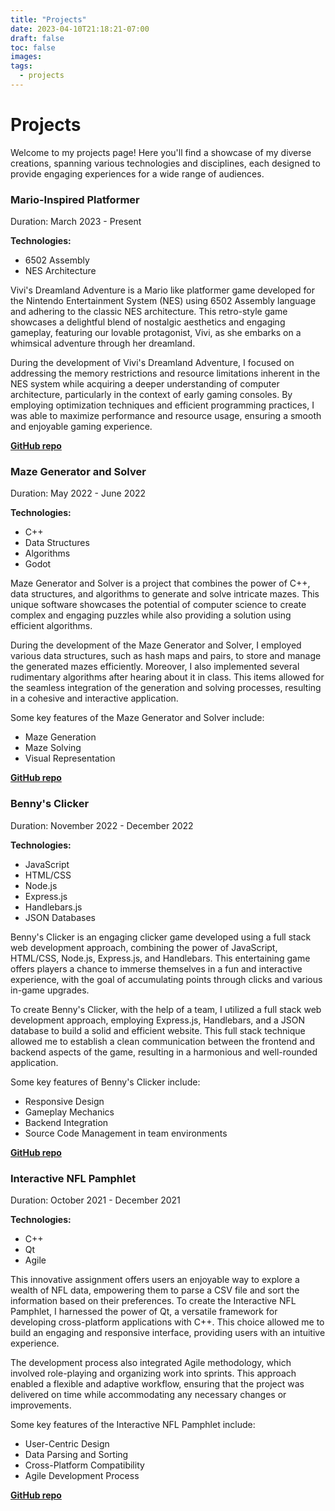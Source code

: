 ```yaml
---
title: "Projects"
date: 2023-04-10T21:18:21-07:00
draft: false
toc: false
images:
tags:
  - projects
---
```


# Projects

Welcome to my projects page! Here you'll find a showcase of my diverse creations, spanning various technologies and disciplines, each designed to provide engaging experiences for a wide range of audiences.


### Mario-Inspired Platformer
Duration: March 2023 - Present

**Technologies:**
* 6502 Assembly
* NES Architecture

Vivi's Dreamland Adventure is a Mario like platformer game developed for the Nintendo Entertainment System (NES) using 6502 Assembly language and adhering to the classic NES architecture. This retro-style game showcases a delightful blend of nostalgic aesthetics and engaging gameplay, featuring our lovable protagonist, Vivi, as she embarks on a whimsical adventure through her dreamland.

During the development of Vivi's Dreamland Adventure, I focused on addressing the memory restrictions and resource limitations inherent in the NES system while acquiring a deeper understanding of computer architecture, particularly in the context of early gaming consoles. By employing optimization techniques and efficient programming practices, I was able to maximize performance and resource usage, ensuring a smooth and enjoyable gaming experience.

[**GitHub repo**](https://github.com/awhittle2/Vivis-Dreamland-Adventure)

### Maze Generator and Solver
Duration: May 2022 - June 2022

**Technologies:**
* C++
* Data Structures
* Algorithms
* Godot

Maze Generator and Solver is a project that combines the power of C++, data structures, and algorithms to generate and solve intricate mazes. This unique software showcases the potential of computer science to create complex and engaging puzzles while also providing a solution using efficient algorithms.

During the development of the Maze Generator and Solver, I employed various data structures, such as hash maps and pairs, to store and manage the generated mazes efficiently. Moreover, I also implemented several rudimentary algorithms after hearing about it in class. This items allowed for the seamless integration of the generation and solving processes, resulting in a cohesive and interactive application.

Some key features of the Maze Generator and Solver include:
* Maze Generation
* Maze Solving
* Visual Representation

[**GitHub repo**](https://github.com/awhittle2/Maze-Generator-and-Solver)

### Benny's Clicker
Duration: November 2022 - December 2022

**Technologies:**
* JavaScript
* HTML/CSS
* Node.js
* Express.js
* Handlebars.js
* JSON Databases

Benny's Clicker is an engaging clicker game developed using a full stack web development approach, combining the power of JavaScript, HTML/CSS, Node.js, Express.js, and Handlebars. This entertaining game offers players a chance to immerse themselves in a fun and interactive experience, with the goal of accumulating points through clicks and various in-game upgrades.

To create Benny's Clicker, with the help of a team, I utilized a full stack web development approach, employing Express.js, Handlebars, and a JSON database to build a solid and efficient website. This full stack technique allowed me to establish a clean communication between the frontend and backend aspects of the game, resulting in a harmonious and well-rounded application.

Some key features of Benny's Clicker include:
* Responsive Design
* Gameplay Mechanics
* Backend Integration
* Source Code Management in team environments

[**GitHub repo**](https://github.com/awhittle2/Bennys-Clicker)

### Interactive NFL Pamphlet
Duration: October 2021 - December 2021

**Technologies:**
* C++
* Qt
* Agile

This innovative assignment offers users an enjoyable way to explore a wealth of NFL data, empowering them to parse a CSV file and sort the information based on their preferences. To create the Interactive NFL Pamphlet, I harnessed the power of Qt, a versatile framework for developing cross-platform applications with C++. This choice allowed me to build an engaging and responsive interface, providing users with an intuitive experience.

The development process also integrated Agile methodology, which involved role-playing and organizing work into sprints. This approach enabled a flexible and adaptive workflow, ensuring that the project was delivered on time while accommodating any necessary changes or improvements.

Some key features of the Interactive NFL Pamphlet include:
* User-Centric Design
* Data Parsing and Sorting
* Cross-Platform Compatibility
* Agile Development Process

[**GitHub repo**](https://github.com/awhittle2/Interactive-NFL-Pamphlet)
